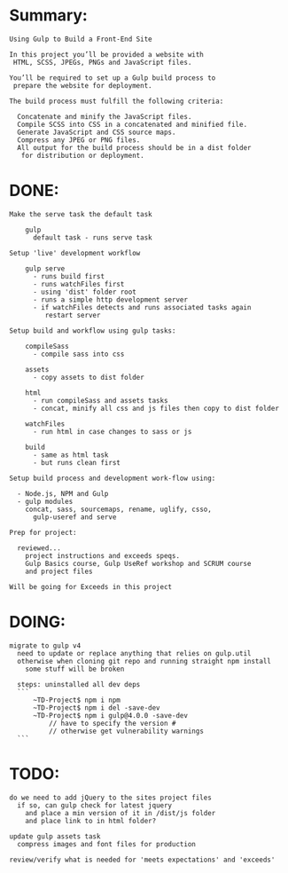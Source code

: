 # Summary:

    Using Gulp to Build a Front-End Site

    In this project you’ll be provided a website with
     HTML, SCSS, JPEGs, PNGs and JavaScript files.

    You’ll be required to set up a Gulp build process to
     prepare the website for deployment.

    The build process must fulfill the following criteria:

      Concatenate and minify the JavaScript files.
      Compile SCSS into CSS in a concatenated and minified file.
      Generate JavaScript and CSS source maps.
      Compress any JPEG or PNG files.
      All output for the build process should be in a dist folder
       for distribution or deployment.

# DONE:  

    Make the serve task the default task

        gulp
          default task - runs serve task

    Setup 'live' development workflow

        gulp serve
          - runs build first
          - runs watchFiles first
          - using 'dist' folder root
          - runs a simple http development server
          - if watchFiles detects and runs associated tasks again
             restart server

    Setup build and workflow using gulp tasks:

        compileSass
          - compile sass into css

        assets
          - copy assets to dist folder

        html
          - run compileSass and assets tasks
          - concat, minify all css and js files then copy to dist folder

        watchFiles
          - run html in case changes to sass or js

        build
          - same as html task
          - but runs clean first

    Setup build process and development work-flow using:

      - Node.js, NPM and Gulp
      - gulp modules  
        concat, sass, sourcemaps, rename, uglify, csso,
          gulp-useref and serve

    Prep for project:

      reviewed...
        project instructions and exceeds speqs.
        Gulp Basics course, Gulp UseRef workshop and SCRUM course
        and project files

    Will be going for Exceeds in this project

# DOING:

    migrate to gulp v4
      need to update or replace anything that relies on gulp.util
      otherwise when cloning git repo and running straight npm install
        some stuff will be broken

      steps: uninstalled all dev deps
      ```
          ~TD-Project$ npm i npm
          ~TD-Project$ npm i del -save-dev
          ~TD-Project$ npm i gulp@4.0.0 -save-dev
              // have to specify the version #
              // otherwise get vulnerability warnings
      ```

# TODO:

    do we need to add jQuery to the sites project files
      if so, can gulp check for latest jquery
        and place a min version of it in /dist/js folder
        and place link to in html folder?

    update gulp assets task
      compress images and font files for production

    review/verify what is needed for 'meets expectations' and 'exceeds'
